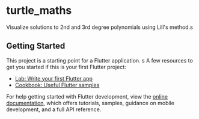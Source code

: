 # turtle_maths

Visualize solutions to 2nd and 3rd degree polynomials using Lill's method.s

## Getting Started

This project is a starting point for a Flutter application.
s
A few resources to get you started if this is your first Flutter project:

- [Lab: Write your first Flutter app](https://docs.flutter.dev/get-started/codelab)
- [Cookbook: Useful Flutter samples](https://docs.flutter.dev/cookbook)

For help getting started with Flutter development, view the
[online documentation](https://docs.flutter.dev/), which offers tutorials,
samples, guidance on mobile development, and a full API reference.
